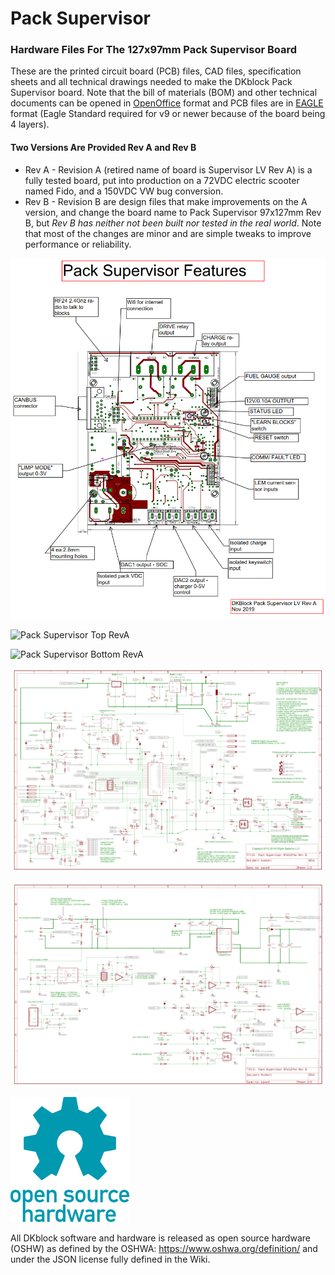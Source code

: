 # Pack Supervisor
### Hardware Files For The 127x97mm Pack Supervisor Board
These are the printed circuit board (PCB) files, CAD files, specification sheets and all technical drawings needed to make the DKblock Pack Supervisor board. Note that the bill of materials (BOM) and other technical documents can be opened in [OpenOffice](https://www.openoffice.org) format and PCB files are in [EAGLE](https://www.autodesk.com/products/eagle/overview) format (Eagle Standard required for v9 or newer because of the board being 4 layers).

#### Two Versions Are Provided Rev A and Rev B
- Rev A - Revision A (retired name of board is Supervisor LV Rev A)  is a fully tested board, put into  production on a 72VDC electric scooter named Fido, and a 150VDC VW bug conversion.
- Rev B - Revision B are design files that make improvements on the A version, and change the board name to Pack Supervisor 97x127mm Rev B, but *Rev B has neither not been built nor tested in the real world*. Note that most of the changes are minor and are simple tweaks to improve performance or reliability.


![Pack Supervisor Features](Images/Pack_Supervisor_Features.png)

![Pack Supervisor Top RevA](Images/Pack_Supervisor_Top_RevA.png)

![Pack Supervisor Bottom RevA](Images/Pack_Supervisor_Bottom_RevA.png)

![Pack Supervisor Schematic 1](Images/Pack_Supervisor_97x127mm_Rev_B_schematic_Page_1.png)

![Pack Supervisor Schematic 1](Images/Pack_Supervisor_97x127mm_Rev_B_schematic_Page_2.png)


![Open Hardware](Images/oshw-logo-200-px.png)

All DKblock software and hardware is released as open source hardware (OSHW) as defined by the OSHWA: https://www.oshwa.org/definition/ and under the JSON license fully defined in the Wiki.
